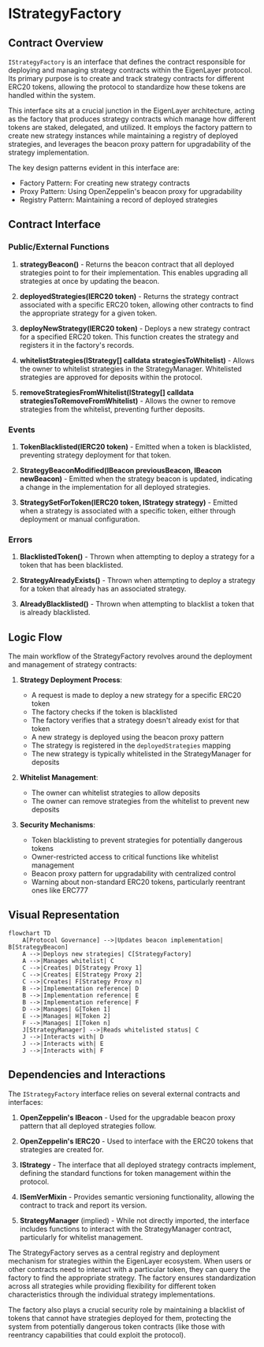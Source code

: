 # IStrategyFactory

## Contract Overview

`IStrategyFactory` is an interface that defines the contract responsible for deploying and managing strategy contracts within the EigenLayer protocol. Its primary purpose is to create and track strategy contracts for different ERC20 tokens, allowing the protocol to standardize how these tokens are handled within the system.

This interface sits at a crucial junction in the EigenLayer architecture, acting as the factory that produces strategy contracts which manage how different tokens are staked, delegated, and utilized. It employs the factory pattern to create new strategy instances while maintaining a registry of deployed strategies, and leverages the beacon proxy pattern for upgradability of the strategy implementation.

The key design patterns evident in this interface are:
- Factory Pattern: For creating new strategy contracts
- Proxy Pattern: Using OpenZeppelin's beacon proxy for upgradability
- Registry Pattern: Maintaining a record of deployed strategies

## Contract Interface

### Public/External Functions

1. **strategyBeacon()** - Returns the beacon contract that all deployed strategies point to for their implementation. This enables upgrading all strategies at once by updating the beacon.

2. **deployedStrategies(IERC20 token)** - Returns the strategy contract associated with a specific ERC20 token, allowing other contracts to find the appropriate strategy for a given token.

3. **deployNewStrategy(IERC20 token)** - Deploys a new strategy contract for a specified ERC20 token. This function creates the strategy and registers it in the factory's records.

4. **whitelistStrategies(IStrategy[] calldata strategiesToWhitelist)** - Allows the owner to whitelist strategies in the StrategyManager. Whitelisted strategies are approved for deposits within the protocol.

5. **removeStrategiesFromWhitelist(IStrategy[] calldata strategiesToRemoveFromWhitelist)** - Allows the owner to remove strategies from the whitelist, preventing further deposits.

### Events

1. **TokenBlacklisted(IERC20 token)** - Emitted when a token is blacklisted, preventing strategy deployment for that token.

2. **StrategyBeaconModified(IBeacon previousBeacon, IBeacon newBeacon)** - Emitted when the strategy beacon is updated, indicating a change in the implementation for all deployed strategies.

3. **StrategySetForToken(IERC20 token, IStrategy strategy)** - Emitted when a strategy is associated with a specific token, either through deployment or manual configuration.

### Errors

1. **BlacklistedToken()** - Thrown when attempting to deploy a strategy for a token that has been blacklisted.

2. **StrategyAlreadyExists()** - Thrown when attempting to deploy a strategy for a token that already has an associated strategy.

3. **AlreadyBlacklisted()** - Thrown when attempting to blacklist a token that is already blacklisted.

## Logic Flow

The main workflow of the StrategyFactory revolves around the deployment and management of strategy contracts:

1. **Strategy Deployment Process**:
   - A request is made to deploy a new strategy for a specific ERC20 token
   - The factory checks if the token is blacklisted
   - The factory verifies that a strategy doesn't already exist for that token
   - A new strategy is deployed using the beacon proxy pattern
   - The strategy is registered in the `deployedStrategies` mapping
   - The new strategy is typically whitelisted in the StrategyManager for deposits

2. **Whitelist Management**:
   - The owner can whitelist strategies to allow deposits
   - The owner can remove strategies from the whitelist to prevent new deposits

3. **Security Mechanisms**:
   - Token blacklisting to prevent strategies for potentially dangerous tokens
   - Owner-restricted access to critical functions like whitelist management
   - Beacon proxy pattern for upgradability with centralized control
   - Warning about non-standard ERC20 tokens, particularly reentrant ones like ERC777

## Visual Representation

```mermaid
flowchart TD
    A[Protocol Governance] -->|Updates beacon implementation| B[StrategyBeacon]
    A -->|Deploys new strategies| C[StrategyFactory]
    A -->|Manages whitelist| C
    C -->|Creates| D[Strategy Proxy 1]
    C -->|Creates| E[Strategy Proxy 2]
    C -->|Creates| F[Strategy Proxy n]
    B -->|Implementation reference| D
    B -->|Implementation reference| E
    B -->|Implementation reference| F
    D -->|Manages| G[Token 1]
    E -->|Manages| H[Token 2]
    F -->|Manages| I[Token n]
    J[StrategyManager] -->|Reads whitelisted status| C
    J -->|Interacts with| D
    J -->|Interacts with| E
    J -->|Interacts with| F
```

## Dependencies and Interactions

The `IStrategyFactory` interface relies on several external contracts and interfaces:

1. **OpenZeppelin's IBeacon** - Used for the upgradable beacon proxy pattern that all deployed strategies follow.

2. **OpenZeppelin's IERC20** - Used to interface with the ERC20 tokens that strategies are created for.

3. **IStrategy** - The interface that all deployed strategy contracts implement, defining the standard functions for token management within the protocol.

4. **ISemVerMixin** - Provides semantic versioning functionality, allowing the contract to track and report its version.

5. **StrategyManager** (implied) - While not directly imported, the interface includes functions to interact with the StrategyManager contract, particularly for whitelist management.

The StrategyFactory serves as a central registry and deployment mechanism for strategies within the EigenLayer ecosystem. When users or other contracts need to interact with a particular token, they can query the factory to find the appropriate strategy. The factory ensures standardization across all strategies while providing flexibility for different token characteristics through the individual strategy implementations.

The factory also plays a crucial security role by maintaining a blacklist of tokens that cannot have strategies deployed for them, protecting the system from potentially dangerous token contracts (like those with reentrancy capabilities that could exploit the protocol).